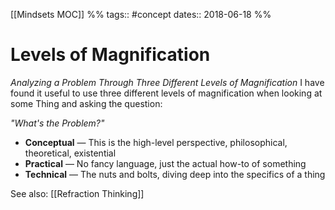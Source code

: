 [[Mindsets MOC]] %% tags:: #concept dates:: 2018-06-18 %%

# Levels of Magnification
*Analyzing a Problem Through Three Different Levels of Magnification*
I have found it useful to use three different levels of magnification when looking at some Thing and asking the question: 

*"What's the Problem?"*

- **Conceptual** — This is the high-level perspective, philosophical, theoretical, existential
- **Practical** — No fancy language, just the actual how-to of something
- **Technical** — The nuts and bolts, diving deep into the specifics of a thing

See also: [[Refraction Thinking]]
